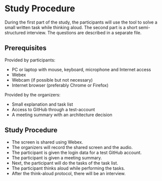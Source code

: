 # Study Procedure

During the first part of the study, the participants will use the tool to solve a small written task while thinking aloud.
The second part is a short semi-structured interview.
The questions are described in a separate file.

## Prerequisites

Provided by participants:

* PC or laptop with mouse, keyboard, microphone and Internet access
* Webex
* Webcam (if possible but not necessary)
* Internet browser (preferably Chrome or Firefox)

Provided by the organizers:

* Small explanation and task list
* Access to GitHub through a test-account
* A meeting summary with an architecture decision

## Study Procedure

* The screen is shared using Webex.
* The organizers will record the shared screen and the audio.
* The participant is given the login data for a test GitHub account.
* The participant is given a meeting summary.
* Next, the participant will do the tasks of the task list.
* The participant thinks aloud while performing the tasks.
* After the think-aloud protocol, there will be an interview.
